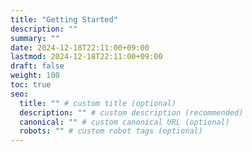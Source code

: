 ```yaml
---
title: "Getting Started"
description: ""
summary: ""
date: 2024-12-18T22:11:00+09:00
lastmod: 2024-12-18T22:11:00+09:00
draft: false
weight: 100
toc: true
seo:
  title: "" # custom title (optional)
  description: "" # custom description (recommended)
  canonical: "" # custom canonical URL (optional)
  robots: "" # custom robot tags (optional)
---
```

